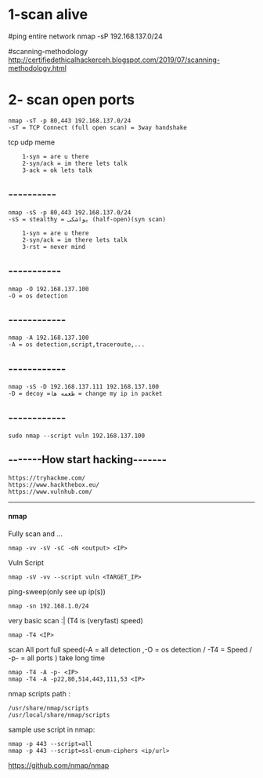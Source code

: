 # 1-scan alive 

#ping entire network
nmap -sP 192.168.137.0/24

#scanning-methodology
http://certifiedethicalhackerceh.blogspot.com/2019/07/scanning-methodology.html



# 2- scan open ports
```
nmap -sT -p 80,443 192.168.137.0/24
-sT = TCP Connect (full open scan) = 3way handshake
```
tcp udp meme
```
	1-syn = are u there
	2-syn/ack = im there lets talk
	3-ack = ok lets talk
```
## ----------
```
nmap -sS -p 80,443 192.168.137.0/24
-sS = stealthy = یواشکی (half-open)(syn scan)

	1-syn = are u there
	2-syn/ack = im there lets talk
	3-rst = never mind
```
## -----------
```
nmap -O 192.168.137.100
-O = os detection
```
## ------------
```
nmap -A 192.168.137.100
-A = os detection,script,traceroute,...
```
## ------------
```
nmap -sS -D 192.168.137.111 192.168.137.100
-D = decoy =طعمه ها = change my ip in packet
```
## ------------
```
sudo nmap --script vuln 192.168.137.100
```

## -------How start hacking-------
```
https://tryhackme.com/
https://www.hackthebox.eu/
https://www.vulnhub.com/
```



----------------------------------

#### nmap

Fully scan and ...
```
nmap -vv -sV -sC -oN <output> <IP>
```
Vuln Script
```
nmap -sV -vv --script vuln <TARGET_IP>
```
ping-sweep(only see up ip(s))
```
nmap -sn 192.168.1.0/24
```
very basic scan :| (T4 is (veryfast) speed)
```
nmap -T4 <IP>
```
scan All port full speed(-A = all detection ,-O = os detection / -T4 = Speed / -p- = all ports  ) take long time
```
nmap -T4 -A -p- <IP>
nmap -T4 -A -p22,80,514,443,111,53 <IP>
```
nmap scripts path :
```
/usr/share/nmap/scripts
/usr/local/share/nmap/scripts
```
sample use script in nmap:
```
nmap -p 443 --script=all
nmap -p 443 --script=ssl-enum-ciphers <ip/url>
```
https://github.com/nmap/nmap

